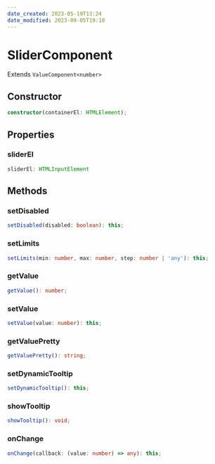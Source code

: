 ```yaml
---
date_created: 2023-05-19T13:24
date_modified: 2023-09-05T19:18
---
```

# SliderComponent

Extends `ValueComponent<number>`

## Constructor

```ts
constructor(containerEl: HTMLElement);
```

## Properties

### sliderEl

```ts
sliderEl: HTMLInputElement
```

## Methods

### setDisabled

```ts
setDisabled(disabled: boolean): this;
```

### setLimits

```ts
setLimits(min: number, max: number, step: number | 'any'): this;
```

### getValue

```ts
getValue(): number;
```

### setValue

```ts
setValue(value: number): this;
```

### getValuePretty

```ts
getValuePretty(): string;
```

### setDynamicTooltip

```ts
setDynamicTooltip(): this;
```

### showTooltip

```ts
showTooltip(): void;
```

### onChange

```ts
onChange(callback: (value: number) => any): this;
```
